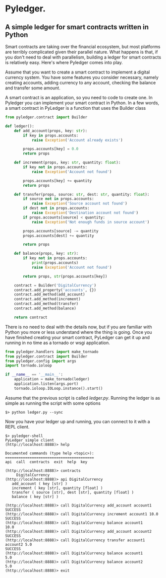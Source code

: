 # Pyledger.

## A simple ledger for smart contracts written in Python

Smart contracts are taking over the financial ecosystem, but most platforms
are terribly complicated given their parallel nature. What happens is that,
if you don't need to deal with parallelism, building a ledger for smart
contracts is relatively easy. Here's where Pyledger comes into play.

Assume that you want to create a smart contract to implement a digital
currency system. You have some features you consider necessary, namely
creating accounts, adding currency to any account, checking the balance and
transfer some amount.

A smart contract is an application, so you need to code to create one. In
Pyledger you can implement your smart contract in Python. In a few words, a
smart contract in PyLedger is a function that uses the Builder class

```python
from pyledger.contract import Builder

def ledger():
    def add_account(props, key: str):
        if key in props.accounts:
            raise Exception('Account already exists')

        props.accounts[key] = 0.0
        return props

    def increment(props, key: str, quantity: float):
        if key not in props.accounts:
            raise Exception('Account not found')

        props.accounts[key] += quantity
        return props

    def transfer(props, source: str, dest: str, quantity: float):
        if source not in props.accounts:
            raise Exception('Source account not found')
        if dest not in props.accounts:
            raise Exception('Destination account not found')
        if props.accounts[source] < quantity:
            raise Exception('Not enough funds in source account')

        props.accounts[source] -= quantity
        props.accounts[dest] += quantity

        return props

    def balance(props, key: str):
        if key not in props.accounts:
            print(props.accounts)
            raise Exception('Account not found')

        return props, str(props.accounts[key])

    contract = Builder('DigitalCurrency')
    contract.add_property('accounts', {})
    contract.add_method(add_account)
    contract.add_method(increment)
    contract.add_method(transfer)
    contract.add_method(balance)

    return contract
```

There is no need to deal with the details now, but if you are familiar with
Python you more or less understand where the thing is going. Once you have
finished creating your smart contract, PyLedger can get it up and running in
no time as a tornado or wsgi application.

```python
from pyledger.handlers import make_tornado
from pyledger.contract import Builder
from pyledger.config import args
import tornado.ioloop

if __name__ == '__main__':
    application = make_tornado(ledger)
    application.listen(args.port)
    tornado.ioloop.IOLoop.instance().start()
```

Assume that the previous script is called *ledger.py*. Running the ledger is
as simple as running the script with some options

```
$> python ledger.py --sync
```

Now you have your ledger up and running, you can connect to it with a REPL
client.

```
$> pyledger-shell
PyLedger simple client
(http://localhost:8888)> help

Documented commands (type help <topic>):
========================================
api  call  contracts  exit  help  key

(http://localhost:8888)> contracts
     DigitalCurrency
(http://localhost:8888)> api DigitalCurrency
   add_account ( key [str] )
   increment ( key [str], quantity [float] )
   transfer ( source [str], dest [str], quantity [float] )
   balance ( key [str] )

(http://localhost:8888)> call DigitalCurrency add_account account1
SUCCESS
(http://localhost:8888)> call DigitalCurrency increment account1 10.0
SUCCESS
(http://localhost:8888)> call DigitalCurrency balance account1
10.0
(http://localhost:8888)> call DigitalCurrency add_account account2
SUCCESS
(http://localhost:8888)> call DigitalCurrency transfer account1 account2 5.0
SUCCESS
(http://localhost:8888)> call DigitalCurrency balance account1
5.0
(http://localhost:8888)> call DigitalCurrency balance account2
5.0
(http://localhost:8888)> exit
```
